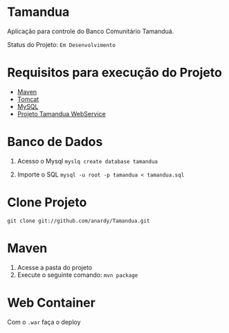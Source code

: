 Tamandua
======

Aplicação para controle do Banco Comunitário Tamanduá.

Status do Projeto: `Em Desenvolvimento`

Requisitos para execução do Projeto
======

* [Maven](http://maven.apache.org/-maven)
* [Tomcat](http://tomcat.apache.org/-tomcat)
* [MySQL](http://www.mysql.com/-mysql)
* [Projeto Tamandua WebService](https://github.com/anardy/TamanduaWS)

Banco de Dados
======

1. Acesso o Mysql
`myslq create database tamandua`

2. Importe o SQL
`mysql -u root -p tamandua < tamandua.sql`


Clone Projeto
======

`git clone git://github.com/anardy/Tamandua.git`

Maven
======

1. Acesse a pasta do projeto
2. Execute o seguinte comando: `mvn package`

Web Container
======

Com o `.war` faça o deploy
